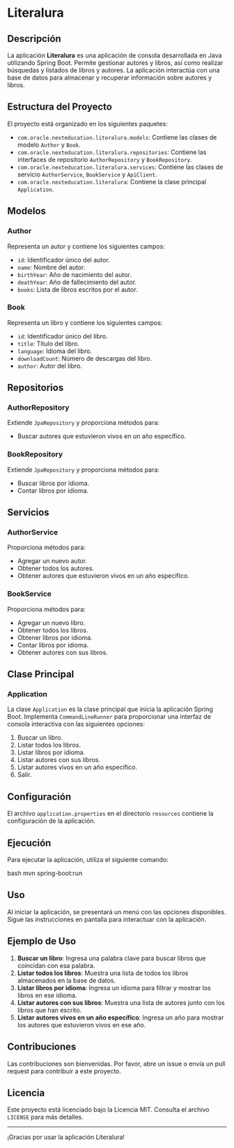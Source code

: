 # Literalura

## Descripción

La aplicación **Literalura** es una aplicación de consola desarrollada en Java utilizando Spring Boot. Permite gestionar autores y libros, así como realizar búsquedas y listados de libros y autores. La aplicación interactúa con una base de datos para almacenar y recuperar información sobre autores y libros.

## Estructura del Proyecto

El proyecto está organizado en los siguientes paquetes:

- `com.oracle.nexteducation.literalura.models`: Contiene las clases de modelo `Author` y `Book`.
- `com.oracle.nexteducation.literalura.repositories`: Contiene las interfaces de repositorio `AuthorRepository` y `BookRepository`.
- `com.oracle.nexteducation.literalura.services`: Contiene las clases de servicio `AuthorService`, `BookService` y `ApiClient`.
- `com.oracle.nexteducation.literalura`: Contiene la clase principal `Application`.

## Modelos

### Author

Representa un autor y contiene los siguientes campos:

- `id`: Identificador único del autor.
- `name`: Nombre del autor.
- `birthYear`: Año de nacimiento del autor.
- `deathYear`: Año de fallecimiento del autor.
- `books`: Lista de libros escritos por el autor.

### Book

Representa un libro y contiene los siguientes campos:

- `id`: Identificador único del libro.
- `title`: Título del libro.
- `language`: Idioma del libro.
- `downloadCount`: Número de descargas del libro.
- `author`: Autor del libro.

## Repositorios

### AuthorRepository

Extiende `JpaRepository` y proporciona métodos para:

- Buscar autores que estuvieron vivos en un año específico.

### BookRepository

Extiende `JpaRepository` y proporciona métodos para:

- Buscar libros por idioma.
- Contar libros por idioma.

## Servicios

### AuthorService

Proporciona métodos para:

- Agregar un nuevo autor.
- Obtener todos los autores.
- Obtener autores que estuvieron vivos en un año específico.

### BookService

Proporciona métodos para:

- Agregar un nuevo libro.
- Obtener todos los libros.
- Obtener libros por idioma.
- Contar libros por idioma.
- Obtener autores con sus libros.

## Clase Principal

### Application

La clase `Application` es la clase principal que inicia la aplicación Spring Boot. Implementa `CommandLineRunner` para proporcionar una interfaz de consola interactiva con las siguientes opciones:

1. Buscar un libro.
2. Listar todos los libros.
3. Listar libros por idioma.
4. Listar autores con sus libros.
5. Listar autores vivos en un año específico.
6. Salir.

## Configuración

El archivo `application.properties` en el directorio `resources` contiene la configuración de la aplicación.

## Ejecución

Para ejecutar la aplicación, utiliza el siguiente comando:

bash
mvn spring-boot:run


## Uso

Al iniciar la aplicación, se presentará un menú con las opciones disponibles. Sigue las instrucciones en pantalla para interactuar con la aplicación.

## Ejemplo de Uso

1. **Buscar un libro**: Ingresa una palabra clave para buscar libros que coincidan con esa palabra.
2. **Listar todos los libros**: Muestra una lista de todos los libros almacenados en la base de datos.
3. **Listar libros por idioma**: Ingresa un idioma para filtrar y mostrar los libros en ese idioma.
4. **Listar autores con sus libros**: Muestra una lista de autores junto con los libros que han escrito.
5. **Listar autores vivos en un año específico**: Ingresa un año para mostrar los autores que estuvieron vivos en ese año.

## Contribuciones

Las contribuciones son bienvenidas. Por favor, abre un issue o envía un pull request para contribuir a este proyecto.

## Licencia

Este proyecto está licenciado bajo la Licencia MIT. Consulta el archivo `LICENSE` para más detalles.

---

¡Gracias por usar la aplicación Literalura!
